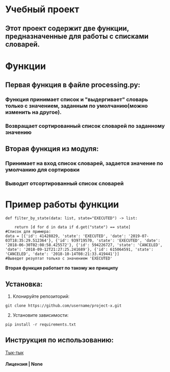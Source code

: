 # Учебный проект
## Этот проект содержит две функции, предназначенные для работы с списками словарей.
# Функции
## Первая функция в файле processing.py:
### Функция принимает список и "выдергивает" словарь только с значением, заданным по умолчанию(можно изменить на другое). 
### Возвращает сортированный список словарей по заданному значению
## Вторая функция из модуля:
### Принимает на вход список словарей, задается значение по умолчанию для сортировки
### Выводит отсортированный список словарей
# Пример работы функции
````
def filter_by_state(data: list, state="EXECUTED") -> list:
    
    return [d for d in data if d.get("state") == state]
#Список для примера:
data = [{'id': 41428829, 'state': 'EXECUTED', 'date': '2019-07-03T18:35:29.512364'}, {'id': 939719570, 'state': 'EXECUTED', 'date': '2018-06-30T02:08:58.425572'}, {'id': 594226727, 'state': 'CANCELED', 'date': '2018-09-12T21:27:25.241689'}, {'id': 615064591, 'state': 'CANCELED', 'date': '2018-10-14T08:21:33.419441'}]
#Выведет резултат только с значением 'EXECUTED'
````
**Вторая функция работает по такому же принципу**
## Установка:

1. Клонируйте репозиторий:
```
git clone https://github.com/username/project-x.git
```
2. Установите зависимости:
```
pip install -r requirements.txt
```

## Инструкция по использованию:
[Тык-тык](abobababoooooobobobo.com)

#### Лицензия | None